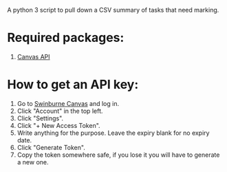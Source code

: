 A python 3 script to pull down a CSV summary of tasks that need marking.

# Required packages:

1. [Canvas API](https://canvasapi.readthedocs.io/en/stable/getting-started.html)

# How to get an API key:

1. Go to [Swinburne Canvas](https://swinburne.instructure.com/) and log in.
2. Click "Account" in the top left.
3. Click "Settings".
4. Click "+ New Access Token".
5. Write anything for the purpose. Leave the expiry blank for no expiry date.
6. Click "Generate Token".
7. Copy the token somewhere safe, if you lose it you will have to generate a new one.